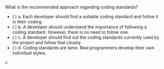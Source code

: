 <panel header=":lock::key: What is the recommended approach regarding coding standards?">
<question>

What is the recommended approach regarding coding standards?

- ( ) a. Each developer should find a suitable coding standard and follow it in their coding.
- ( ) b. A developer should understand the importance of following a coding standard. However, there is no need to follow one.
- ( ) c. A developer should find out the coding standards currently used by the project and follow that closely.
- ( ) d. Coding standards are lame. Real programmers develop their own individual styles.


<div slot="answer">
    
c

</div>
</question>
</panel>
